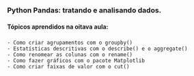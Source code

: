 ### Python Pandas: tratando e analisando dados.
 
#### Tópicos aprendidos na oitava aula:

###
    - Como criar agrupamentos com o groupby()
    - Estatísticas descritivas com o describe() e o aggregate()
    - Como renomear as colunas com o rename()
    - Como fazer gráficos com o pacote Matplotlib
    - Como criar faixas de valor com o cut()

